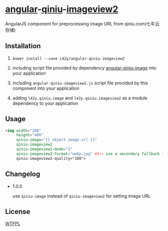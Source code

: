 # [angular](http://angularjs.org)-[qiniu](http://www.qiniu.com)-[imageview2](http://developer.qiniu.com/docs/v6/api/reference/fop/image/imageview2.html)

AngularJS component for preprocessing image URL from qiniu.com(七牛云存储)

## Installation

1. `bower install --save L42y/angular-qiniu-imageview2`

2. including script file provided by dependency [angular-qiniu-image](https://github.com/L42y/angular-qiniu-image) into your application

3. including `angular-qiniu-imageview2.js` script file provided by this component into your application

4. adding `l42y.qiniu.image` and `l42y.qiniu.imageview2` as a module dependency to your application

## Usage

```html
<img width="200"
     height="400"
     qiniu-image="{{ object.image.url }}"
     qiniu-imageview2
     qiniu-imageview2-mode="1"
     qiniu-imageview2-format="webp,jpg" <!-- use a secondary fallback format -->
     qiniu-imageview2-quality="100">
```

## Changelog

- 1.0.0

    use `qiniu-image` instead of `qiniu-imageview2` for setting image URL

## License

[WTFPL](http://wtfpl.org)
